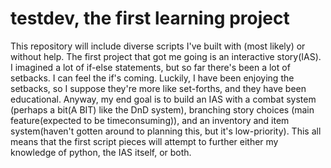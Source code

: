 testdev, the first learning project
=======

This repository will include diverse scripts I've built with (most likely) or without help.
The first project that got me going is an interactive story(IAS). I imagined a lot of if-else statements, but so far there's been a lot of setbacks. I can feel the if's coming. Luckily, I have been enjoying the setbacks, so I suppose they're more like set-forths, and they have been educational. Anyway, my end goal is to build an IAS with a combat system (perhaps a bit(A BIT) like the DnD system), branching story choices (main feature(expected to be timeconsuming)), and an inventory and item system(haven't gotten around to planning this, but it's low-priority).
This all means that the first script pieces will attempt to further either my knowledge of python, the IAS itself, or both.
